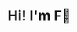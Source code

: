 <h1 align="center">
    Hi! I'm F👋
</h1>
<!--
**yui77111/yui77111** is a ✨ _special_ ✨ repository because its `README.md` (this file) appears on your GitHub profile.

Here are some ideas to get you started:

- 🔭 I’m currently working on ...

- 🌱 I’m currently learning ...

- 👯 I’m looking to collaborate on ...

- 🤔 I’m looking for help with ...

- 💬 Ask me about ...

- 📫 How to reach me: ...

- 😄 Pronouns: ...

- ⚡ Fun fact: ...
-->

<p align="center">
<img width="630" src="https://raw.githubusercontent.com/yui77111/yui77111/master/img/github-snake.svg" />
</p>
<img src="img/github-snake.svg" style="zoom:71%;" />
